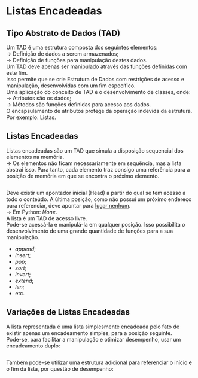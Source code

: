 <h1> Listas Encadeadas </h1>
<h2> Tipo Abstrato de Dados (TAD) </h2>
<p>
  Um TAD é uma estrutura composta dos seguintes elementos:
  <br>
  &rarr; Definição de dados a serem armazenados;
  <br>
  &rarr; Definição de funções para manipulação destes dados.
  <br>
  Um TAD deve apenas ser manipulado através das funções definidas com este fim.
  <br>
  Isso permite que se crie Estrutura de Dados com restrições de acesso e manipulação, desenvolvidas com um fim específico.
  <br>
  Uma aplicação do conceito de TAD é o desenvolvimento de classes, onde:
  <br>
  &rarr; Atributos são os dados;
  <br>
  &rarr; Métodos são funções definidas para acesso aos dados.
  <br>
  O encapsulamento de atributos protege da operação indevida da estrutura. Por exemplo: Listas.
</p>
<h2> Listas Encadeadas </h2>
<p>
  Listas encadeadas são um TAD que simula a disposição sequencial dos elementos na memória.
  <br>
  &rarr; Os elementos não ficam necessariamente em sequência, mas a lista abstrai isso. Para tanto, cada elemento traz consigo uma referência para a posição de memória em que se encontra o próximo elemento.
</p>
<img>
<p>
  Deve existir um apontador inicial (Head) a partir do qual se tem acesso a todo o conteúdo.
  A última posição, como não possui um próximo endereço para referenciar, deve apontar para <ins> lugar nenhum</ins>.
  <br>
  &rarr; Em Python: <em> None</em>.
  <br>
  A lista é um TAD de acesso livre.
  <br>
  Pode-se acessá-la e manipulá-la em qualquer posição. Isso possibilita o desenvolvimento de uma grande quantidade de funções para a sua manipulação.
  <ul>
    <li> <em> append</em>; </li>
    <li> <em> insert</em>; </li>
    <li> <em> pop</em>; </li>
    <li> <em> sort</em>; </li>
    <li> <em> invert</em>; </li>
    <li> <em> extend</em>; </li>
    <li> <em> len</em>; </li>
    <li> etc. </li>
  </ul>
</p>
<h2> Variações de Listas Encadeadas </h2>
<p>
  A lista representada é uma lista simplesmente encadeada pelo fato de existir apenas um encadeamento simples, para a posição seguinte.
  <br>
  Pode-se, para facilitar a manipulação e otimizar desempenho, usar um encadeamento duplo:
</p>
<img>
<p>
  Também pode-se utilizar uma estrutura adicional para referenciar o início e o fim da lista, por questão de desempenho:
</p>
<img>
